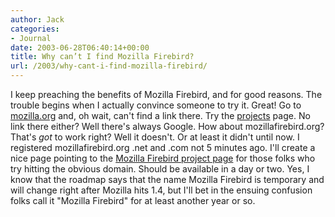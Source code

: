 ```yaml
---
author: Jack
categories:
- Journal
date: 2003-06-28T06:40:14+00:00
title: Why can’t I find Mozilla Firebird?
url: /2003/why-cant-i-find-mozilla-firebird/
---
```


I keep preaching the benefits of Mozilla Firebird, and for good reasons. The trouble begins when I actually convince someone to try it. Great! Go to [mozilla.org][1] and, oh wait, can't find a link there. Try the [projects][1] page. No link there either? Well there's always Google. How about mozillafirebird.org? That's _got_ to work right? Well it doesn't. Or at least it didn't until now. I registered mozillafirebird.org .net and .com not 5 minutes ago. I'll create a nice page pointing to the [Mozilla Firebird project page][2] for those folks who try hitting the obvious domain. Should be available in a day or two. Yes, I know that the roadmap says that the name Mozilla Firebird is temporary and will change right after Mozilla hits 1.4, but I'll bet in the ensuing confusion folks call it "Mozilla Firebird" for at least another year or so.

 [1]: http://www.mozilla.org/
 [2]: http://www.mozilla.org/projects/firebird/